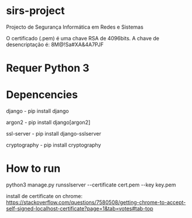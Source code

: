 # sirs-project
Projecto de Segurança Informática em Redes e Sistemas

O certificado (.pem) é uma chave RSA de 4096bits. A chave de desencriptação é:
8M@!Sa#XA&4A7PJF

# Requer Python 3



# Depencencies
django - pip install django

argon2 - pip install django[argon2]

ssl-server - pip install django-sslserver

cryptography - pip install cryptography


# How to run
python3 manage.py runsslserver --certificate cert.pem --key key.pem

install de certificate on chrome: https://stackoverflow.com/questions/7580508/getting-chrome-to-accept-self-signed-localhost-certificate?page=1&tab=votes#tab-top
